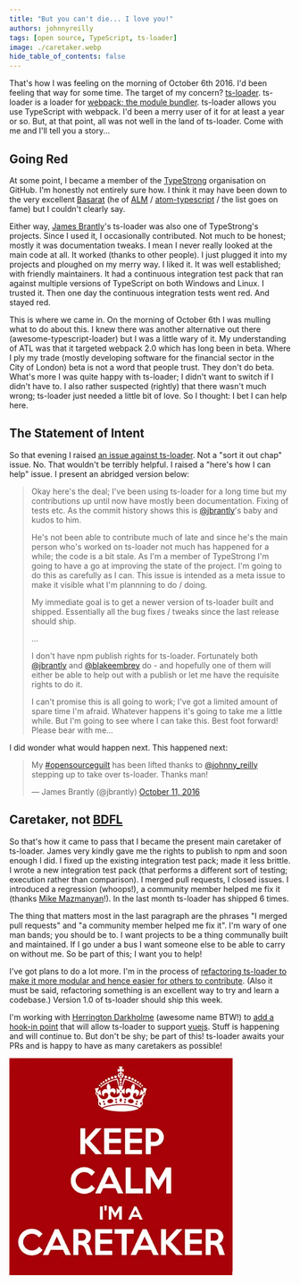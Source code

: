```yaml
---
title: "But you can't die... I love you!"
authors: johnnyreilly
tags: [open source, TypeScript, ts-loader]
image: ./caretaker.webp
hide_table_of_contents: false
---
```


That's how I was feeling on the morning of October 6th 2016. I'd been feeling that way for some time. The target of my concern? [ts-loader](https://github.com/TypeStrong/ts-loader). ts-loader is a loader for [webpack; the module bundler](https://webpack.github.io/). ts-loader allows you use TypeScript with webpack. I'd been a merry user of it for at least a year or so. But, at that point, all was not well in the land of ts-loader. Come with me and I'll tell you a story...

## Going Red

At some point, I became a member of the [TypeStrong](https://github.com/TypeStrong) organisation on GitHub. I'm honestly not entirely sure how. I think it may have been down to the very excellent [Basarat](https://github.com/basarat) (he of [ALM](http://alm.tools/) / [atom-typescript](https://github.com/TypeStrong/atom-typescript) / the list goes on fame) but I couldn't clearly say.

Either way, [James Brantly](https://github.com/jbrantly)'s ts-loader was also one of TypeStrong's projects. Since I used it, I occasionally contributed. Not much to be honest; mostly it was documentation tweaks. I mean I never really looked at the main code at all. It worked (thanks to other people). I just plugged it into my projects and ploughed on my merry way. I liked it. It was well established; with friendly maintainers. It had a continuous integration test pack that ran against multiple versions of TypeScript on both Windows and Linux. I trusted it. Then one day the continuous integration tests went red. And stayed red.

This is where we came in. On the morning of October 6th I was mulling what to do about this. I knew there was another alternative out there (awesome-typescript-loader) but I was a little wary of it. My understanding of ATL was that it targeted webpack 2.0 which has long been in beta. Where I ply my trade (mostly developing software for the financial sector in the City of London) beta is not a word that people trust. They don't do beta. What's more I was quite happy with ts-loader; I didn't want to switch if I didn't have to. I also rather suspected (rightly) that there wasn't much wrong; ts-loader just needed a little bit of love. So I thought: I bet I can help here.

## The Statement of Intent

So that evening I raised [an issue against ts-loader](https://github.com/TypeStrong/ts-loader/issues/296). Not a "sort it out chap" issue. No. That wouldn't be terribly helpful. I raised a "here's how I can help" issue. I present an abridged version below:

> Okay here's the deal; I've been using ts-loader for a long time but my contributions up until now have mostly been documentation. Fixing of tests etc. As the commit history shows this is [@jbrantly](https://github.com/jbrantly)'s baby and kudos to him.
>
> He's not been able to contribute much of late and since he's the main person who's worked on ts-loader not much has happened for a while; the code is a bit stale. As I'm a member of TypeStrong I'm going to have a go at improving the state of the project. I'm going to do this as carefully as I can. This issue is intended as a meta issue to make it visible what I'm plannning to do / doing.
>
> My immediate goal is to get a newer version of ts-loader built and shipped. Essentially all the bug fixes / tweaks since the last release should ship.
>
> ...
>
> I don't have npm publish rights for ts-loader. Fortunately both [@jbrantly](https://github.com/jbrantly) and [@blakeembrey](https://github.com/blakeembrey) do - and hopefully one of them will either be able to help out with a publish or let me have the requisite rights to do it.
>
> I can't promise this is all going to work; I've got a limited amount of spare time I'm afraid. Whatever happens it's going to take me a little while. But I'm going to see where I can take this. Best foot forward! Please bear with me...

I did wonder what would happen next. This happened next:

> My [\#opensourceguilt](https://twitter.com/hashtag/opensourceguilt?src=hash) has been lifted thanks to [@johnny_reilly](https://twitter.com/johnny_reilly) stepping up to take over ts-loader. Thanks man!
>
> — James Brantly (@jbrantly) [October 11, 2016](https://twitter.com/jbrantly/status/785931975064444928)

<script async="" src="//platform.twitter.com/widgets.js" charSet="utf-8"></script>

## Caretaker, not [BDFL](https://en.wikipedia.org/wiki/Benevolent_dictator_for_life)

So that's how it came to pass that I became the present main caretaker of ts-loader. James very kindly gave me the rights to publish to npm and soon enough I did. I fixed up the existing integration test pack; made it less brittle. I wrote a new integration test pack (that performs a different sort of testing; execution rather than comparison). I merged pull requests, I closed issues. I introduced a regression (whoops!), a community member helped me fix it (thanks [Mike Mazmanyan](https://github.com/dopare)!). In the last month ts-loader has shipped 6 times.

The thing that matters most in the last paragraph are the phrases "I merged pull requests" and "a community member helped me fix it". I'm wary of one man bands; you should be to. I want projects to be a thing communally built and maintained. If I go under a bus I want someone else to be able to carry on without me. So be part of this; I want you to help!

I've got plans to do a lot more. I'm in the process of [refactoring ts-loader to make it more modular and hence easier for others to contribute](https://github.com/TypeStrong/ts-loader/pull/343). (Also it must be said, refactoring something is an excellent way to try and learn a codebase.) Version 1.0 of ts-loader should ship this week.

I'm working with [Herrington Darkholme](https://github.com/HerringtonDarkholme) (awesome name BTW!) to [add a hook-in point](https://github.com/TypeStrong/ts-loader/issues/270) that will allow ts-loader to support [vuejs](http://vuejs.org/). Stuff is happening and will continue to. But don't be shy; be part of this! ts-loader awaits your PRs and is happy to have as many caretakers as possible!

![](caretaker.webp)
